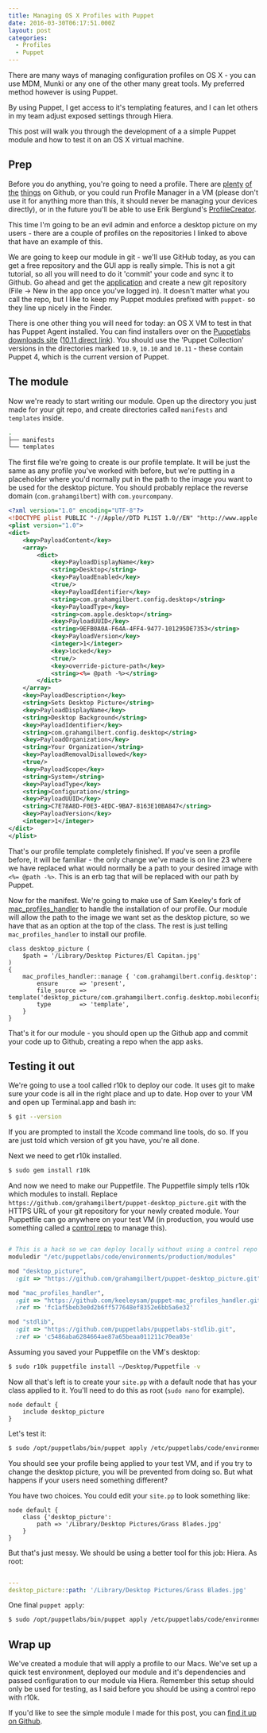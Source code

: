 ```yaml
---
title: Managing OS X Profiles with Puppet
date: 2016-03-30T06:17:51.000Z
layout: post
categories:
  - Profiles
  - Puppet
---
```


There are many ways of managing configuration profiles on OS X - you can use MDM, Munki or any one of the other many great tools. My preferred method however is using Puppet.

By using Puppet, I get access to it's templating features, and I can let others in my team adjust exposed settings through Hiera.

This post will walk you through the development of a a simple Puppet module and how to test it on an OS X virtual machine.<!-- more -->

## Prep

Before you do anything, you're going to need a profile. There are [plenty](https://github.com/nmcspadden/Profiles) [of](https://github.com/gregneagle/profiles) [the](https://github.com/golbiga/Profiles) [things](https://github.com/rtrouton/profiles) on Github, or you could run Profile Manager in a VM (please don't use it for anything more than this, it should never be managing your devices directly), or in the future you'll be able to use Erik Berglund's [ProfileCreator](https://github.com/ProfileCreator/ProfileCreator).

This time I'm going to be an evil admin and enforce a desktop picture on my users - there are a couple of profiles on the repositories I linked to above that have an example of this.

We are going to keep our module in git - we'll use GitHub today, as you can get a free repository and the GUI app is really simple. This is not a git tutorial, so all you will need to do it 'commit' your code and sync it to Github. Go ahead and get the [application](https://desktop.github.com) and create a new git repository (File -> New in the app once you've logged in). It doesn't matter what you call the repo, but I like to keep my Puppet modules prefixed with ``puppet-`` so they line up nicely in the Finder.

There is one other thing you will need for today: an OS X VM to test in that has Puppet Agent installed. You can find installers over on the [Puppetlabs downloads site](http://downloads.puppetlabs.com/mac/) ([10.11 direct link](http://downloads.puppetlabs.com/mac/10.11/PC1/x86_64/)). You should use the 'Puppet Collection' versions in the directories marked ``10.9``, ``10.10`` and ``10.11`` - these contain Puppet 4, which is the current version of Puppet.

## The module

Now we're ready to start writing our module. Open up the directory you just made for your git repo, and create directories called ``manifests`` and ``templates`` inside.

``` bash ~/src/puppet-desktop_picture
.
├── manifests
└── templates

```

The first file we're going to create is our profile template. It will be just the same as any profile you've worked with before, but we're putting in a placeholder where you'd normally put in the path to the image you want to be used for the desktop picture. You should probably replace the reverse domain (``com.grahamgilbert``) with ``com.yourcompany``.

``` xml templates/com.grahamgilbert.config.desktop.mobileconfig.erb
<?xml version="1.0" encoding="UTF-8"?>
<!DOCTYPE plist PUBLIC "-//Apple//DTD PLIST 1.0//EN" "http://www.apple.com/DTDs/PropertyList-1.0.dtd">
<plist version="1.0">
<dict>
	<key>PayloadContent</key>
	<array>
		<dict>
			<key>PayloadDisplayName</key>
			<string>Desktop</string>
			<key>PayloadEnabled</key>
			<true/>
			<key>PayloadIdentifier</key>
			<string>com.grahamgilbert.config.desktop</string>
			<key>PayloadType</key>
			<string>com.apple.desktop</string>
			<key>PayloadUUID</key>
			<string>9EFB0A0A-F64A-4FF4-9477-101295DE7353</string>
			<key>PayloadVersion</key>
			<integer>1</integer>
			<key>locked</key>
			<true/>
			<key>override-picture-path</key>
			<string><%= @path -%></string>
		</dict>
	</array>
	<key>PayloadDescription</key>
	<string>Sets Desktop Picture</string>
	<key>PayloadDisplayName</key>
	<string>Desktop Background</string>
	<key>PayloadIdentifier</key>
	<string>com.grahamgilbert.config.desktop</string>
	<key>PayloadOrganization</key>
	<string>Your Organization</string>
	<key>PayloadRemovalDisallowed</key>
	<true/>
	<key>PayloadScope</key>
	<string>System</string>
	<key>PayloadType</key>
	<string>Configuration</string>
	<key>PayloadUUID</key>
	<string>C7E78A8D-F0E3-4EDC-9BA7-8163E10BA847</string>
	<key>PayloadVersion</key>
	<integer>1</integer>
</dict>
</plist>
```

That's our profile template completely finished. If you've seen a profile before, it will be familiar - the only change we've made is on line 23 where we have replaced what would normally be a path to your desired image with ``<%= @path -%>``. This is an erb tag that will be replaced with our path by Puppet.

Now for the manifest. We're going to make use of Sam Keeley's fork of [mac_profiles_handler](https://github.com/keeleysam/puppet-mac_profiles_handler) to handle the installation of our profile. Our module will allow the path to the image we want set as the desktop picture, so we have that as an option at the top of the class. The rest is just telling ``mac_profiles_handler`` to install our profile.

``` puppet manifests/init.pp
class desktop_picture (
    $path = '/Library/Desktop Pictures/El Capitan.jpg'
)
{
    mac_profiles_handler::manage { 'com.grahamgilbert.config.desktop':
        ensure      => 'present',
        file_source => template('desktop_picture/com.grahamgilbert.config.desktop.mobileconfig.erb'),
        type        => 'template',
    }
}

```

That's it for our module - you should open up the Github app and commit your code up to Github, creating a repo when the app asks.

## Testing it out

We're going to use a tool called r10k to deploy our code. It uses git to make sure your code is all in the right place and up to date. Hop over to your VM and open up Terminal.app and bash in:

``` bash linenos:false
$ git --version
```

If you are prompted to install the Xcode command line tools, do so. If you are just told which version of git you have, you're all done.

Next we need to get r10k installed.

``` bash linenos:false
$ sudo gem install r10k
```

And now we need to make our Puppetfile. The Puppetfile simply tells r10k which modules to install. Replace ``https://github.com/grahamgilbert/puppet-desktop_picture.git`` with the HTTPS URL of your git repository for your newly created module. Your Puppetfile can go anywhere on your test VM (in production, you would use something called a [control repo](http://technoblogic.io/blog/2014/05/16/r10k-control-repos/) to manage this).

``` ruby Puppetfile

# This is a hack so we can deploy locally without using a control repo
moduledir "/etc/puppetlabs/code/environments/production/modules"

mod "desktop_picture",
  :git => "https://github.com/grahamgilbert/puppet-desktop_picture.git"

mod "mac_profiles_handler",
  :git => "https://github.com/keeleysam/puppet-mac_profiles_handler.git",
  :ref => 'fc1af5beb3e0d2b6ff577648ef8352e6bb5a6e32'

mod "stdlib",
  :git => "https://github.com/puppetlabs/puppetlabs-stdlib.git",
  :ref => 'c5486aba6284664ae87a65beaa011211c70ea03e'
```

Assuming you saved your Puppetfile on the VM's desktop:

``` bash linenos:false
$ sudo r10k puppetfile install ~/Desktop/Puppetfile -v
```

Now all that's left is to create your ``site.pp`` with a default node that has your class applied to it. You'll need to do this as root (``sudo nano`` for example).

``` puppet /etc/puppetlabs/code/environments/production/manifests/site.pp
node default {
    include desktop_picture
}
```

Let's test it:

``` bash linenos:false
$ sudo /opt/puppetlabs/bin/puppet apply /etc/puppetlabs/code/environments/production/manifests/site.pp
```

You should see your profile being applied to your test VM, and if you try to change the desktop picture, you will be prevented from doing so. But what happens if your users need something different?

You have two choices. You could edit your ``site.pp`` to look something like:

``` puppet /etc/puppetlabs/code/environments/production/manifests/site.pp
node default {
    class {'desktop_picture':
        path => '/Library/Desktop Pictures/Grass Blades.jpg'
    }
}
```

But that's just messy. We should be using a better tool for this job: Hiera. As root:

``` yaml /etc/puppetlabs/code/environments/production/hieradata/common.yaml

---
desktop_picture::path: '/Library/Desktop Pictures/Grass Blades.jpg'

```

One final ``puppet apply``:

``` bash linenos:false
$ sudo /opt/puppetlabs/bin/puppet apply /etc/puppetlabs/code/environments/production/manifests/site.pp
```

## Wrap up

We've created a module that will apply a profile to our Macs. We've set up a quick test environment, deployed our module and it's dependencies and passed configuration to our module via Hiera. Remember this setup should only be used for testing, as I said before you should be using a control repo with r10k.

If you'd like to see the simple module I made for this post, you can [find it up on Github](https://github.com/grahamgilbert/puppet-desktop_picture).
